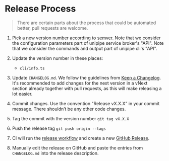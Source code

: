 # Release Process

> There are certain parts about the process that could be automated better, pull requests are welcome.

1. Pick a new version number according to [semver](https://semver.org/).
   Note that we consider the configuration parameters part of unipipe service broker's "API".
   Note that we consider the commands and output part of unipipe cli's "API".
  
2. Update the version number in these places:
    - `cli/info.ts`

3. Update `CHANGELOG.md`. We follow the guidelines from
   [Keep a Changelog][keep-a-changelog]. It's recommended to add changes for the next version in a vNext section already together with pull requests, as this will make releasing a lot easier.

4. Commit changes. Use the convention "Release vX.X.X” in your commit message.
   There shouldn’t be any other code changes.

5. Tag the commit with the version number `git tag vX.X.X`

6. Push the release tag `git push origin --tags`

7. CI will run the [release workflow](.github/workflows/release-workflow.yml) and create a new [GitHub Release](github-release).

8. Manually edit the release on GitHub and paste the entries from `CHANGELOG.md` into the release description.

[keep-a-changelog]: https://keepachangelog.com/en/1.0.0/
[github-release]: https://github.com/meshcloud/unipipe-service-broker/releases/new
